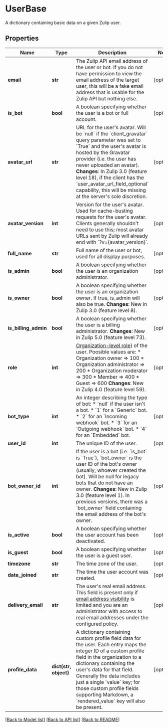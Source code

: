 # UserBase

A dictionary containing basic data on a given Zulip user. 

## Properties
Name | Type | Description | Notes
------------ | ------------- | ------------- | -------------
**email** | **str** | The Zulip API email address of the user or bot.  If you do not have permission to view the email address of the target user, this will be a fake email address that is usable for the Zulip API but nothing else.  | [optional] 
**is_bot** | **bool** | A boolean specifying whether the user is a bot or full account.  | [optional] 
**avatar_url** | **str** | URL for the user&#39;s avatar.  Will be &#x60;null&#x60; if the &#x60;client_gravatar&#x60; query parameter was set to &#x60;True&#x60; and the user&#39;s avatar is hosted by the Gravatar provider (i.e. the user has never uploaded an avatar).  **Changes**: In Zulip 3.0 (feature level 18), if the client has the &#x60;user_avatar_url_field_optional&#x60; capability, this will be missing at the server&#39;s sole discretion.  | [optional] 
**avatar_version** | **int** | Version for the user&#39;s avatar.  Used for cache-busting requests for the user&#39;s avatar.  Clients generally shouldn&#39;t need to use this; most avatar URLs sent by Zulip will already end with &#x60;?v&#x3D;{avatar_version}&#x60;.  | [optional] 
**full_name** | **str** | Full name of the user or bot, used for all display purposes.  | [optional] 
**is_admin** | **bool** | A boolean specifying whether the user is an organization administrator.  | [optional] 
**is_owner** | **bool** | A boolean specifying whether the user is an organization owner. If true, is_admin will also be true.  **Changes**: New in Zulip 3.0 (feature level 8).  | [optional] 
**is_billing_admin** | **bool** | A boolean specifying whether the user is a billing administrator.  **Changes**: New in Zulip 5.0 (feature level 73).  | [optional] 
**role** | **int** | [Organization-level role](/help/roles-and-permissions)) of the user. Poosible values are:  * Organization owner &#x3D;&gt; 100 * Organization administrator &#x3D;&gt; 200 * Organization moderator &#x3D;&gt; 300 * Member &#x3D;&gt; 400 * Guest &#x3D;&gt; 600  **Changes**: New in Zulip 4.0 (feature level 59).  | [optional] 
**bot_type** | **int** | An integer describing the type of bot: * &#x60;null&#x60; if the user isn&#39;t a bot. * &#x60;1&#x60; for a &#x60;Generic&#x60; bot. * &#x60;2&#x60; for an &#x60;Incoming webhook&#x60; bot. * &#x60;3&#x60; for an &#x60;Outgoing webhook&#x60; bot. * &#x60;4&#x60; for an &#x60;Embedded&#x60; bot.  | [optional] 
**user_id** | **int** | The unique ID of the user.  | [optional] 
**bot_owner_id** | **int** | If the user is a bot (i.e. &#x60;is_bot&#x60; is &#x60;True&#x60;), &#x60;bot_owner&#x60; is the user ID of the bot&#39;s owner (usually, whoever created the bot).  Will be null for legacy bots that do not have an owner.  **Changes**: New in Zulip 3.0 (feature level 1).  In previous versions, there was a &#x60;bot_owner&#x60; field containing the email address of the bot&#39;s owner.  | [optional] 
**is_active** | **bool** | A boolean specifying whether the user account has been deactivated.  | [optional] 
**is_guest** | **bool** | A boolean specifying whether the user is a guest user.  | [optional] 
**timezone** | **str** | The time zone of the user.  | [optional] 
**date_joined** | **str** | The time the user account was created.  | [optional] 
**delivery_email** | **str** | The user&#39;s real email address.  This field is present only if [email address visibility](/help/restrict-visibility-of-email-addresses) is limited and you are an administrator with access to real email addresses under the configured policy.  | [optional] 
**profile_data** | **dict(str, object)** | A dictionary containing custom profile field data for the user. Each entry maps the integer ID of a custom profile field in the organization to a dictionary containing the user&#39;s data for that field.  Generally the data includes just a single &#x60;value&#x60; key; for those custom profile fields supporting Markdown, a &#x60;rendered_value&#x60; key will also be present.  | [optional] 

[[Back to Model list]](../README.md#documentation-for-models) [[Back to API list]](../README.md#documentation-for-api-endpoints) [[Back to README]](../README.md)


